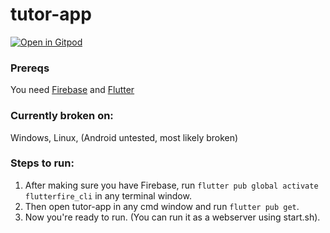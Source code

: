 # tutor-app

[![Open in Gitpod](https://gitpod.io/button/open-in-gitpod.svg)](https://gitpod.io/#https://github.com/samh06/tutor-app)

### Prereqs

You need [Firebase](https://firebase.google.com/docs/cli) and [Flutter](https://docs.flutter.dev/get-started/install)

### Currently broken on:

Windows, Linux, (Android untested, most likely broken)

### Steps to run:

1. After making sure you have Firebase, run `flutter pub global activate flutterfire_cli` in any terminal window.
2. Then open tutor-app in any cmd window and run `flutter pub get`.
3. Now you're ready to run. (You can run it as a webserver using start.sh).
